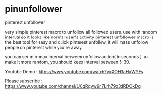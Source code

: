 # pinunfollower
pinterest unfollower

very simple pinterest macro to unfollow all followed users, use with random interval so it looks like normal user's activity
pinterest unfollower macro is the best tool for easy and quick pinterest unfollow. it will mass unfollow people on pinterest while you're away.

you can set min-max interval between unfollow action( in seconds ), to make it more random, you should keep interval between 5-30.

Youtube Demo :
https://www.youtube.com/watch?v=XOH3aHxWYFs

Please subscribe :
https://www.youtube.com/channel/UCqRqvw9n7Lrh79x3dRDOkDg
